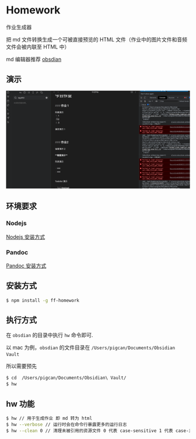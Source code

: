 # Homework

作业生成器

把 md 文件转换生成一个可被直接预览的 HTML 文件（作业中的图片文件和音频文件会被内联至 HTML 中）

md 编辑器推荐 [obsdian](https://obsidian.md/) 


## 演示

![演示图片](1.gif)

## 环境要求

### Nodejs

[Nodejs 安装方式](https://nodejs.org/en/)

### Pandoc 

[Pandoc 安装方式](https://pandoc.org/installing.html)

## 安装方式

```bash
$ npm install -g ff-homework
```

## 执行方式

在 `obsdian` 的目录中执行 `hw` 命令即可.

以 mac 为例，`obsdian` 的文件目录在 `/Users/pigcan/Documents/Obsidian Vault`

所以需要预先
```bash
$ cd  /Users/pigcan/Documents/Obsidian\ Vault/
$ hw
```

## hw 功能

```bash
$ hw // 用于生成作业 即 md 转为 html
$ hw --verbose // 运行时会在命令行暴露更多的运行日志
$ hw --clean 0 // 清理未被引用的资源文件 0 代表 case-sensitive 1 代表 case-insensitive, 默认为 1
```
